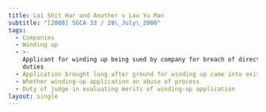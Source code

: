 ```yaml
---
title: Lai Shit Har and Another v Lau Yu Man
subtitle: "[2008] SGCA 33 / 28\_July\_2008"
tags:
  - Companies
  - Winding up
  - >-
    Applicant for winding up being sued by company for breach of director\'s
    duties
  - Application brought long after ground for winding up came into existence
  - Whether winding-up application an abuse of process
  - Duty of judge in evaluating merits of winding-up application
layout: single
---
```



